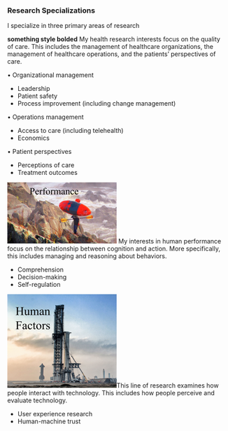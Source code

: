 ### Research Specializations
I specialize in three primary areas of research

<b>something style bolded</b> My health research interests focus on the quality of care. This includes the management of healthcare organizations, the management of                                  healthcare operations, and the patients’ perspectives of care. 

•	Organizational management
- Leadership
- Patient safety
- Process improvement (including change management)

•	Operations management
- Access to care (including telehealth)
- Economics 

•	Patient perspectives 
- Perceptions of care
- Treatment outcomes

![Image](PerformanceRE.png) My interests in human performance focus on the relationship between cognition and action. More specifically, this includes managing and reasoning about behaviors.  
- Comprehension
- Decision-making 
- Self-regulation

![Image](HumFactRE.png)This line of research examines how people interact with technology. This includes how people perceive and evaluate technology.
- User experience research
- Human-machine trust 
